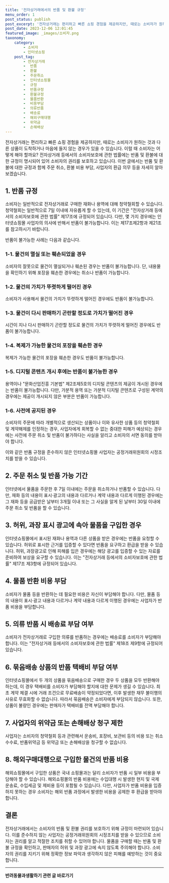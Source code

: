 ```yaml
---
title: '전자상거래에서의 반품 및 환불 규정'
menu_order: 1
post_status: publish
post_excerpt: '전자상거래는 편리하고 빠른 쇼핑 경험을 제공하지만, 때로는 소비자가 원하는 것과 다른 상품이 도착하거나 마음에 들지 않는 경우가 있을 수 있습니다. 이럴 때 소비자는 어떻게 해야 할까요  전자상거래 등에서의 소비자보호에 관한 법률에는 반품 및 환불에 대한 규정이 명시되어 있어 소비자의 권리를 보호하고 있습니다. 이번 글에서는 반품 및 환불에 대한 규정과 함께 주문 취소, 환불 비용 부담, 사업자의 환급 의무 등을 자세히 알아보겠습니다.'
post_date: 2023-12-06 12:01:45
featured_image: _images/소비자.png
taxonomy:
    category:
        - 소비자
        - 인터넷쇼핑
    post_tag:
        - 전자상거래
        -  반품
        -  환불
        -  주문취소
        -  인터넷쇼핑몰
        -  규정
        -  반품규정
        -  환불규정
        -  물품반환
        -  비용부담
        -  의류반품
        -  배송료
        -  해외구매대행
        -  위약금
        -  손해배상
---
```



전자상거래는 편리하고 빠른 쇼핑 경험을 제공하지만, 때로는 소비자가 원하는 것과 다른 상품이 도착하거나 마음에 들지 않는 경우가 있을 수 있습니다. 이럴 때 소비자는 어떻게 해야 할까요? 전자상거래 등에서의 소비자보호에 관한 법률에는 반품 및 환불에 대한 규정이 명시되어 있어 소비자의 권리를 보호하고 있습니다. 이번 글에서는 반품 및 환불에 대한 규정과 함께 주문 취소, 환불 비용 부담, 사업자의 환급 의무 등을 자세히 알아보겠습니다.

## 1. 반품 규정

소비자는 일반적으로 전자상거래로 구매한 재화나 용역에 대해 청약철회할 수 있습니다. 청약철회는 일반적으로 7일 이내에 자유롭게 할 수 있는데, 이 기간은 "전자상거래 등에서의 소비자보호에 관한 법률" 제17조에 규정되어 있습니다. 다만, 몇 가지 경우에는 인터넷쇼핑몰 사업자의 의사에 반해서 반품이 불가능합니다. 이는 제17조제2항과 제21조를 참고하시기 바랍니다.

반품이 불가능한 사례는 다음과 같습니다.

### 1-1. 물건의 멸실 또는 훼손되었을 경우

소비자의 잘못으로 물건이 멸실되거나 훼손된 경우는 반품이 불가능합니다. 단, 내용물을 확인하기 위해 포장을 훼손한 경우에는 취소나 반품이 가능합니다.

### 1-2. 물건의 가치가 뚜렷하게 떨어진 경우

소비자가 사용해서 물건의 가치가 뚜렷하게 떨어진 경우에도 반품이 불가능합니다.

### 1-3. 물건이 다시 판매하기 곤란할 정도로 가치가 떨어진 경우

시간이 지나 다시 판매하기 곤란할 정도로 물건의 가치가 뚜렷하게 떨어진 경우에도 반품이 불가능합니다.

### 1-4. 복제가 가능한 물건의 포장을 훼손한 경우

복제가 가능한 물건의 포장을 훼손한 경우도 반품이 불가능합니다.

### 1-5. 디지털 콘텐츠 개시 후에는 반품이 불가능한 경우

용역이나 "문화산업진흥 기본법" 제2조제5호의 디지털 콘텐츠의 제공이 개시된 경우에는 반품이 불가능합니다. 다만, 가분적 용역 또는 가분적 디지털 콘텐츠로 구성된 계약의 경우에는 제공이 개시되지 않은 부분은 반품이 가능합니다.

### 1-6. 사전에 공지된 경우

소비자의 주문에 따라 개별적으로 생산되는 상품이나 이와 유사한 상품 등의 청약철회 및 계약해제를 인정하는 경우, 사업자에게 회복할 수 없는 중대한 피해가 예상되는 경우에는 사전에 주문 취소 및 반품이 불가하다는 사실을 알리고 소비자의 서면 동의를 받아야 합니다.

이와 같은 반품 규정을 준수하지 않은 인터넷쇼핑몰 사업자는 공정거래위원회의 시정조치를 받을 수 있습니다.

## 2. 주문 취소 및 반품 가능 기간

인터넷에서 물품을 주문한 후 7일 이내에는 주문을 취소하거나 반품할 수 있습니다. 다만, 재화 등의 내용이 표시·광고의 내용과 다르거나 계약 내용과 다르게 이행된 경우에는 그 재화 등을 공급받은 날부터 3개월 이내 또는 그 사실을 알게 된 날부터 30일 이내에 주문 취소 및 반품을 할 수 있습니다.

## 3. 허위, 과장 표시 광고에 속아 물품을 구입한 경우

인터넷쇼핑몰에서 표시된 재화나 용역과 다른 상품을 받은 경우에는 반품을 요청할 수 있습니다. 허위로 표시한 근거를 입증할 수 있다면 반품을 요구하고 환급을 받을 수 있습니다. 허위, 과장광고로 인해 피해를 입은 경우에는 해당 광고를 입증할 수 있는 자료를 준비하여 보상을 요구할 수 있습니다. 이는 "전자상거래 등에서의 소비자보호에 관한 법률" 제17조 제3항에 규정되어 있습니다.

## 4. 물품 반환 비용 부담

소비자가 물품 등을 반환하는 데 필요한 비용은 자신이 부담해야 합니다. 다만, 물품 등의 내용이 표시·광고 내용과 다르거나 계약 내용과 다르게 이행된 경우에는 사업자가 반품 비용을 부담합니다.

## 5. 의류 반품 시 배송료 부담 여부

소비자가 전자상거래로 구입한 의류를 반품하는 경우에는 배송료를 소비자가 부담해야 합니다. 이는 "전자상거래 등에서의 소비자보호에 관한 법률" 제18조 제9항에 규정되어 있습니다.

## 6. 묶음배송 상품의 반품 택배비 부담 여부

인터넷쇼핑몰에서 두 개의 상품을 묶음배송으로 구매한 경우 두 상품을 모두 반환해야 하는데, 이 경우 택배비를 소비자가 부담해야 할지에 대한 문제가 생길 수 있습니다. 최초 계약 체결 시에 거래 조건으로 무료배송이 약정되었다면, 이후 발생한 채무 불이행의 사유로 무효화할 수 없습니다. 따라서 묶음배송은 소비자에게 부담되지 않습니다. 또한, 상품이 불량인 경우에는 판매자가 택배비를 전액 부담해야 합니다.

## 7. 사업자의 위약금 또는 손해배상 청구 제한

사업자는 소비자의 청약철회 등과 관련해서 운송비, 포장비, 보관비 등의 비용 또는 취소수수료, 반품위약금 등 위약금 또는 손해배상을 청구할 수 없습니다.

## 8. 해외구매대행으로 구입한 물건의 반품 비용

해외쇼핑몰에서 구입한 상품은 국내 쇼핑몰과는 달리 소비자가 반품 시 일부 비용을 부담해야 할 수 있습니다. 해외쇼핑몰의 반품 비용에는 수입대행 시 발생한 현지 및 국제 운송료, 수입세금 및 제비용 등이 포함될 수 있습니다. 다만, 사업자가 반품 비용을 입증하지 못하는 경우 소비자는 해외 반품 과정에서 발생한 비용을 공제한 후 환급을 받아야 합니다.

## 결론

전자상거래에서는 소비자의 반품 및 환불 권리를 보호하기 위해 규정이 마련되어 있습니다. 이를 준수하지 않는 사업자는 공정거래위원회의 시정조치를 받을 수 있으므로 소비자는 권리를 알고 적절한 조치를 취할 수 있어야 합니다. 물품을 구매할 때는 반품 및 환불 규정을 확인하고, 판매자의 허위 및 과장 광고에 속지 않도록 주의해야 합니다. 소비자의 권리를 지키기 위해 정확한 정보 파악과 생각하지 않은 피해를 예방하는 것이 중요합니다.
<!-- wp:separator -->
<hr class="wp-block-separator has-alpha-channel-opacity"/>
<!-- /wp:separator -->

<!-- wp:group {"backgroundColor":"base","layout":{"type":"constrained"}} -->
<div class="wp-block-group has-base-background-color has-background"><!-- wp:paragraph {"align":"center","fontSize":"medium"} -->
<p class="has-text-align-center has-large-font-size"><strong>반려동물과생활하기 관련 글 바로가기</strong></p>
<!-- /wp:paragraph -->


<!-- wp:latest-posts
{"categories":[{"id":16383,"count":19,"description":"","link":"https://uknowlaw.com/category/%eb%b0%98%eb%a0%a4%eb%8f%99%eb%ac%bc%ea%b3%bc%ec%83%9d%ed%99%9c%ed%95%98%ea%b8%b0/","name":"반려동물과생활하기","slug":"반려동물과생활하기","taxonomy":"category","parent":0,"meta":[],"_links":{"self":[{"href":"https://uknowlaw.com/wp-json/wp/v2/categories/16383"}],"collection":[{"href":"https://uknowlaw.com/wp-json/wp/v2/categories"}],"about":[{"href":"https://uknowlaw.com/wp-json/wp/v2/taxonomies/category"}],"wp:post_type":[{"href":"https://uknowlaw.com/wp-json/wp/v2/posts?categories=16383"}],"curies":[{"name":"wp","href":"https://api.w.org/{rel}","templated":true}]}}],"postsToShow":100,"excerptLength":28,"postLayout":"grid","columns":2,"featuredImageAlign":"left","featuredImageSizeSlug":"large","fontSize":"small"} /--></div>
<!-- /wp:group -->
